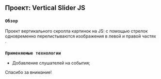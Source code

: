 ## Проект: Vertical Slider JS

### `Обзор`

Проект вертикального скролла картинок на JS: с помощью стрелок одновременно перелистываются изображения в левой и правой частях .

### `Применяемые технологии`

* Добавление слушателей на события;
  
Cпасибо за внимание!